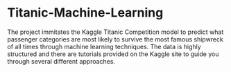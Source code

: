 # Titanic-Machine-Learning
The project immitates the Kaggle Titanic Competition model to predict what passenger categories are most likely to survive 
the most famous shipwreck of all times through machine learning techniques. 
The data is highly structured and there are tutorials provided on the Kaggle site to guide you through several different approaches. 

